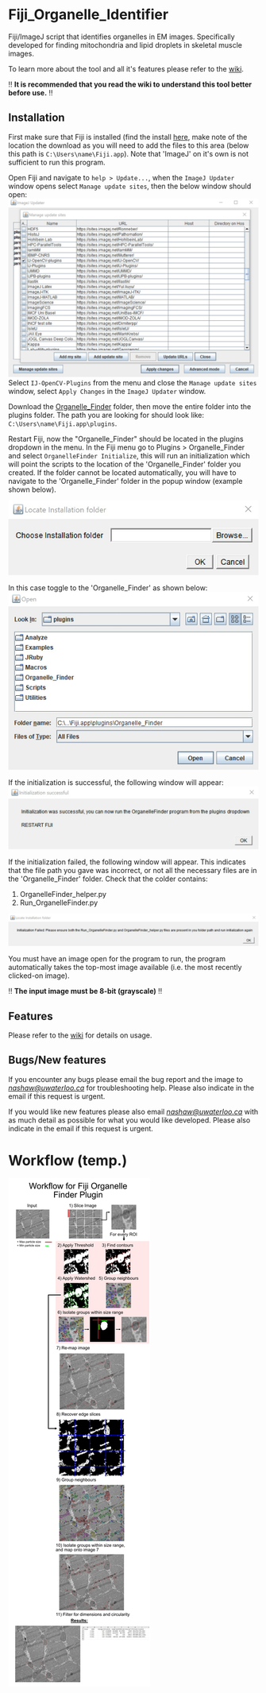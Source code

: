 # Fiji_Organelle_Identifier
Fiji/ImageJ script that identifies organelles in EM images. Specifically developed for finding mitochondria and lipid droplets in skeletal muscle images.

To learn more about the tool and all it's features please refer to the [wiki](https://github.com/NickiShaw/Fiji_Organelle_Identifier/wiki).

:bangbang: **It is recommended that you read the wiki to understand this tool better before use.** :bangbang:


## Installation
First make sure that Fiji is installed (find the install [here](https://imagej.net/Fiji/Downloads), make note of the location the download as you will need to add the files to this area (below this path is `C:\Users\name\Fiji.app`). Note that 'ImageJ' on it's own is not sufficient to run this program.

Open Fiji and navigate to `help > Update...`, when the `ImageJ Updater` window opens select `Manage update sites`, then the below window should open:
![Manage update sites](https://github.com/NickiShaw/Fiji_Organelle_Identifier/blob/main/Images/update.jpg)
Select `IJ-OpenCV-Plugins` from the menu and close the `Manage update sites` window, select `Apply Changes` in the `ImageJ Updater` window.

Download the [Organelle_Finder](https://github.com/NickiShaw/Fiji_Organelle_Identifier/tree/main/Organelle_Finder) folder, then move the entire folder into the plugins folder. The path you are looking for should look like: `C:\Users\name\Fiji.app\plugins`.

Restart Fiji, now the "Organelle_Finder" should be located in the plugins dropdown in the menu. In the Fiji menu go to Plugins > Organelle_Finder and select `OrganelleFinder Initialize`, this will run an initialization which will point the scripts to the location of the 'Organelle_Finder' folder you created. If the folder cannot be located automatically, you will have to navigate to the 'Organelle_Finder' folder in the popup window (example shown below).

![Initialization manual search window](https://github.com/NickiShaw/Fiji_Organelle_Identifier/blob/main/Images/Initializer_window_1.jpg)

In this case toggle to the 'Organelle_Finder' as shown below:
![Initialization manual search window in directory](https://github.com/NickiShaw/Fiji_Organelle_Identifier/blob/main/Images/Initializer_window_2.jpg)

If the initialization is successful, the following window will appear:
![Initialization passed window](https://github.com/NickiShaw/Fiji_Organelle_Identifier/blob/main/Images/Initializer_passed.jpg)

If the initialization failed, the following window will appear. This indicates that the file path you gave was incorrect, or not all the necessary files are in the 'Organelle_Finder' folder. Check that the colder contains:
1. OrganelleFinder_helper.py
2. Run_OrganelleFinder.py

![Initialization passed window](https://github.com/NickiShaw/Fiji_Organelle_Identifier/blob/main/Images/Initializer_failed.jpg)



You must have an image open for the program to run, the program automatically takes the top-most image available (i.e. the most recently clicked-on image).

:bangbang: **The input image must be 8-bit (grayscale)** :bangbang:

## Features

Please refer to the [wiki](https://github.com/NickiShaw/Fiji_Organelle_Identifier/wiki) for details on usage.

## Bugs/New features

If you encounter any bugs please email the bug report and the image to *nashaw@uwaterloo.ca* for troubleshooting help. Please also indicate in the email if this request is urgent.

If you would like new features please also email *nashaw@uwaterloo.ca* with as much detail as possible for what you would like developed. Please also indicate in the email if this request is urgent.

# Workflow (temp.)
![Manage update sites](https://github.com/NickiShaw/Fiji_Organelle_Identifier/blob/main/Images/workflow.jpg)
